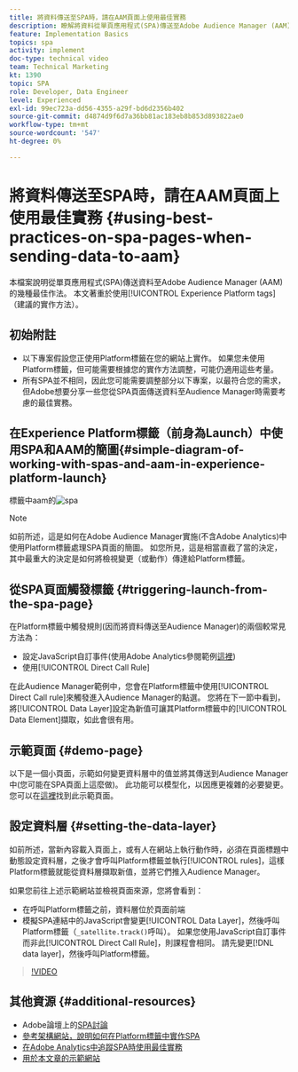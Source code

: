 ```yaml
---
title: 將資料傳送至SPA時，請在AAM頁面上使用最佳實務
description: 瞭解將資料從單頁應用程式(SPA)傳送至Adobe Audience Manager (AAM)的最佳實務。 本文章著重於使用Experience Platform標籤，此為建議的實作方法。
feature: Implementation Basics
topics: spa
activity: implement
doc-type: technical video
team: Technical Marketing
kt: 1390
topic: SPA
role: Developer, Data Engineer
level: Experienced
exl-id: 99ec723a-dd56-4355-a29f-bd6d2356b402
source-git-commit: d4874d9f6d7a36bb81ac183eb8b853d893822ae0
workflow-type: tm+mt
source-wordcount: '547'
ht-degree: 0%

---
```


# 將資料傳送至SPA時，請在AAM頁面上使用最佳實務 {#using-best-practices-on-spa-pages-when-sending-data-to-aam}

本檔案說明從單頁應用程式(SPA)傳送資料至Adobe Audience Manager (AAM)的幾種最佳作法。 本文著重於使用[!UICONTROL Experience Platform tags] （建議的實作方法）。

## 初始附註

* 以下專案假設您正使用Platform標籤在您的網站上實作。 如果您未使用Platform標籤，但可能需要根據您的實作方法調整，可能仍適用這些考量。
* 所有SPA並不相同，因此您可能需要調整部分以下專案，以最符合您的需求，但Adobe想要分享一些您從SPA頁面傳送資料至Audience Manager時需要考慮的最佳實務。

## 在Experience Platform標籤（前身為Launch）中使用SPA和AAM的簡圖{#simple-diagram-of-working-with-spas-and-aam-in-experience-platform-launch}

標籤中aam的![spa](assets/spa_for_aam_in_launch.png)

>[!NOTE]
>如前所述，這是如何在Adobe Audience Manager實施(不含Adobe Analytics)中使用Platform標籤處理SPA頁面的簡圖。 如您所見，這是相當直截了當的決定，其中最重大的決定是如何將檢視變更（或動作）傳達給Platform標籤。

## 從SPA頁面觸發標籤 {#triggering-launch-from-the-spa-page}

在Platform標籤中觸發規則(因而將資料傳送至Audience Manager)的兩個較常見方法為：

* 設定JavaScript自訂事件(使用Adobe Analytics參閱範例[這裡](https://helpx.adobe.com/analytics/kt/using/spa-analytics-best-practices-feature-video-use.html))
* 使用[!UICONTROL Direct Call Rule]

在此Audience Manager範例中，您會在Platform標籤中使用[!UICONTROL Direct Call rule]來觸發進入Audience Manager的點選。 您將在下一節中看到，將[!UICONTROL Data Layer]設定為新值可讓其Platform標籤中的[!UICONTROL Data Element]擷取，如此會很有用。

## 示範頁面 {#demo-page}

以下是一個小頁面，示範如何變更資料層中的值並將其傳送到Audience Manager中(您可能在SPA頁面上這麼做)。 此功能可以模型化，以因應更複雜的必要變更。 您可以在[這裡](https://aam.enablementadobe.com/SPA-Launch.html)找到此示範頁面。

## 設定資料層 {#setting-the-data-layer}

如前所述，當新內容載入頁面上，或有人在網站上執行動作時，必須在頁面標題中動態設定資料層，之後才會呼叫Platform標籤並執行[!UICONTROL rules]，這樣Platform標籤就能從資料層擷取新值，並將它們推入Audience Manager。

如果您前往上述示範網站並檢視頁面來源，您將會看到：

* 在呼叫Platform標籤之前，資料層位於頁面前端
* 模擬SPA連結中的JavaScript會變更[!UICONTROL Data Layer]，然後呼叫Platform標籤（`_satellite.track()`呼叫）。 如果您使用JavaScript自訂事件而非此[!UICONTROL Direct Call Rule]，則課程會相同。 請先變更[!DNL data layer]，然後呼叫Platform標籤。

>[!VIDEO](https://video.tv.adobe.com/v/23322/?quality=12)

## 其他資源 {#additional-resources}

* Adobe論壇上的[SPA討論](https://forums.adobe.com/thread/2451022)
* [參考架構網站，說明如何在Platform標籤中實作SPA](https://helpx.adobe.com/experience-manager/kt/integration/using/launch-reference-architecture-SPA-tutorial-implement.html)
* [在Adobe Analytics中追蹤SPA時使用最佳實務](https://helpx.adobe.com/analytics/kt/using/spa-analytics-best-practices-feature-video-use.html)
* [用於本文章的示範網站](https://aam.enablementadobe.com/SPA-Launch.html)
